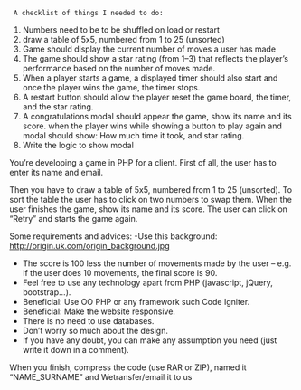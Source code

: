 
     A checklist of things I needed to do:
1.	Numbers need to be to be shuffled on load or restart
2.	draw a table of 5x5, numbered from 1 to 25 (unsorted)
3.	Game should display the current number of moves a user has made
4.	The game should show a star rating (from 1–3) that reflects the player’s performance based on the number of moves made. 
5.	When a player starts a game, a displayed timer should also start and once the player wins the game, the timer stops.
6.	A restart button should allow the player reset the game board, the timer, and the star rating.
7.	A congratulations modal should appear the game, show its name and its score. when the player wins while showing a button to play again and modal should show: How much time it took, and star rating.
8.	Write the logic to show modal 
	



You’re developing a game in PHP for a client. First of all, the user has to enter its name and email. 


Then you have to draw a table of 5x5, numbered from 1 to 25 (unsorted). To sort the table the user has to click on two numbers to swap them. When the user finishes the game, show its name and its score. The user can click on “Retry” and starts the game again.

Some requirements and advices:
-Use this background: http://origin.uk.com/origin_background.jpg
- The score is 100 less the number of movements made by the user – e.g. if the user does 10 movements, the final score is 90.
- Feel free to use any technology apart from PHP (javascript, jQuery, bootstrap...).
- Beneficial: Use OO PHP or any framework such Code Igniter.
- Beneficial: Make the website responsive.
- There is no need to use databases.
- Don’t worry so much about the design.
- If you have any doubt, you can make any assumption you need (just write it down in a comment).

When you finish, compress the code (use RAR or ZIP), named it “NAME_SURNAME” and Wetransfer/email it to us

